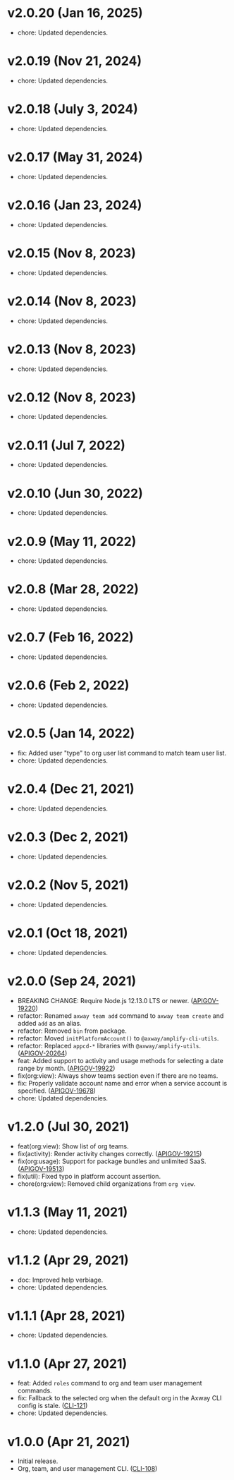 # v2.0.20 (Jan 16, 2025)

- chore: Updated dependencies.

# v2.0.19 (Nov 21, 2024)

- chore: Updated dependencies.

# v2.0.18 (July 3, 2024)

- chore: Updated dependencies.

# v2.0.17 (May 31, 2024)

- chore: Updated dependencies.

# v2.0.16 (Jan 23, 2024)

- chore: Updated dependencies.

# v2.0.15 (Nov 8, 2023)

- chore: Updated dependencies.

# v2.0.14 (Nov 8, 2023)

- chore: Updated dependencies.

# v2.0.13 (Nov 8, 2023)

- chore: Updated dependencies.

# v2.0.12 (Nov 8, 2023)

- chore: Updated dependencies.

# v2.0.11 (Jul 7, 2022)

- chore: Updated dependencies.

# v2.0.10 (Jun 30, 2022)

- chore: Updated dependencies.

# v2.0.9 (May 11, 2022)

- chore: Updated dependencies.

# v2.0.8 (Mar 28, 2022)

- chore: Updated dependencies.

# v2.0.7 (Feb 16, 2022)

- chore: Updated dependencies.

# v2.0.6 (Feb 2, 2022)

- chore: Updated dependencies.

# v2.0.5 (Jan 14, 2022)

- fix: Added user "type" to org user list command to match team user list.
- chore: Updated dependencies.

# v2.0.4 (Dec 21, 2021)

- chore: Updated dependencies.

# v2.0.3 (Dec 2, 2021)

- chore: Updated dependencies.

# v2.0.2 (Nov 5, 2021)

- chore: Updated dependencies.

# v2.0.1 (Oct 18, 2021)

- chore: Updated dependencies.

# v2.0.0 (Sep 24, 2021)

- BREAKING CHANGE: Require Node.js 12.13.0 LTS or newer.
  ([APIGOV-19220](https://jira.axway.com/browse/APIGOV-19220))
- refactor: Renamed `axway team add` command to `axway team create` and added `add` as an alias.
- refactor: Removed `bin` from package.
- refactor: Moved `initPlatformAccount()` to `@axway/amplify-cli-utils`.
- refactor: Replaced `appcd-*` libraries with `@axway/amplify-utils`.
  ([APIGOV-20264](https://jira.axway.com/browse/APIGOV-20264))
- feat: Added support to activity and usage methods for selecting a date range by month.
  ([APIGOV-19922](https://jira.axway.com/browse/APIGOV-19922))
- fix(org:view): Always show teams section even if there are no teams.
- fix: Properly validate account name and error when a service account is specified.
  ([APIGOV-19678](https://jira.axway.com/browse/APIGOV-19678))
- chore: Updated dependencies.

# v1.2.0 (Jul 30, 2021)

- feat(org:view): Show list of org teams.
- fix(activity): Render activity changes correctly.
  ([APIGOV-19215](https://jira.axway.com/browse/APIGOV-19215))
- fix(org:usage): Support for package bundles and unlimited SaaS.
  ([APIGOV-19513](https://jira.axway.com/browse/APIGOV-19513))
- fix(util): Fixed typo in platform account assertion.
- chore(org:view): Removed child organizations from `org view`.

# v1.1.3 (May 11, 2021)

- chore: Updated dependencies.

# v1.1.2 (Apr 29, 2021)

- doc: Improved help verbiage.
- chore: Updated dependencies.

# v1.1.1 (Apr 28, 2021)

- chore: Updated dependencies.

# v1.1.0 (Apr 27, 2021)

- feat: Added `roles` command to org and team user management commands.
- fix: Fallback to the selected org when the default org in the Axway CLI config is stale.
  ([CLI-121](https://jira.axway.com/browse/CLI-121))
- chore: Updated dependencies.

# v1.0.0 (Apr 21, 2021)

- Initial release.
- Org, team, and user management CLI. ([CLI-108](https://jira.axway.com/browse/CLI-108))
